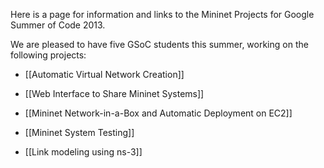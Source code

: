 Here is a page for information and links to the Mininet Projects for Google Summer of Code 2013.

We are pleased to have five GSoC students this summer, working on the following projects:


* [[Automatic Virtual Network Creation]]

* [[Web Interface to Share Mininet Systems]]

* [[Mininet Network-in-a-Box and Automatic Deployment on EC2]]

* [[Mininet System Testing]]

* [[Link modeling using ns-3]]




